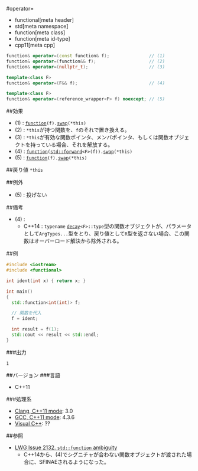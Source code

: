#operator=
* functional[meta header]
* std[meta namespace]
* function[meta class]
* function[meta id-type]
* cpp11[meta cpp]

```cpp
function& operator=(const function& f);               // (1)
function& operator=(function&& f);                    // (2)
function& operator=(nullptr_t);                       // (3)

template<class F>
function& operator=(F&& f);                           // (4)

template<class F>
function& operator=(reference_wrapper<F> f) noexcept; // (5)
```

##効果
- (1) : [`function`](./op_constructor.md)`(f).`[`swap`](./swap.md)`(*this)`
- (2) : `*this`が持つ関数を、`f`のそれで置き換える。
- (3) : `*this`が有効な関数ポインタ、メンバポインタ、もしくは関数オブジェクトを持っている場合、それを解放する。
- (4) : [`function`](./op_constructor.md)`(`[`std::forward`](/reference/utility/forward.md)`<F>(f)).`[`swap`](./swap.md)`(*this)`
- (5) : [`function`](./op_constructor.md)`(f).`[`swap`](./swap.md)`(*this)`


##戻り値
`*this`


##例外
- (5) : 投げない


##備考
- (4) :
    - C++14 : `typename` [`decay`](/reference/type_traits/decay.md)`<F>::type`型の関数オブジェクトが、パラメータとして`ArgTypes...`型をとり、戻り値として`R`型を返さない場合、この関数はオーバーロード解決から除外される。


##例
```cpp
#include <iostream>
#include <functional>

int ident(int x) { return x; }

int main()
{
  std::function<int(int)> f;

  // 関数を代入
  f = ident;

  int result = f(1);
  std::cout << result << std::endl;
}
```

###出力
```
1
```


##バージョン
###言語
- C++11


###処理系
- [Clang, C++11 mode](/implementation.md#clang): 3.0
- [GCC, C++11 mode](/implementation.md#gcc): 4.3.6
- [Visual C++](/implementation.md#visual_cpp): ??


##参照
- [LWG Issue 2132. `std::function` ambiguity](http://www.open-std.org/jtc1/sc22/wg21/docs/lwg-defects.html#2132)
    - C++14から、(4)でシグニチャが合わない関数オブジェクトが渡された場合に、SFINAEされるようになった。

